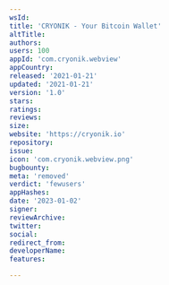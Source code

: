 ```yaml
---
wsId: 
title: 'CRYONIK - Your Bitcoin Wallet'
altTitle: 
authors: 
users: 100
appId: 'com.cryonik.webview'
appCountry: 
released: '2021-01-21'
updated: '2021-01-21'
version: '1.0'
stars: 
ratings: 
reviews: 
size: 
website: 'https://cryonik.io'
repository: 
issue: 
icon: 'com.cryonik.webview.png'
bugbounty: 
meta: 'removed'
verdict: 'fewusers'
appHashes: 
date: '2023-01-02'
signer: 
reviewArchive: 
twitter: 
social: 
redirect_from: 
developerName: 
features: 

---
```


